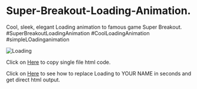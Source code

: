 # Super-Breakout-Loading-Animation.
Cool, sleek, elegant Loading animation to famous game Super Breakout. #SuperBreakoutLoadingAnimation #CoolLoadingAnimation #simpleLOadinganimation

![Loading](https://media4.giphy.com/media/v1.Y2lkPTc5MGI3NjExajFkM2hrcmJ6Nmc2ZHZjZm1zcGMzamRmYzdqaHBqZGR6d3k4ZzBqZiZlcD12MV9pbnRlcm5hbF9naWZfYnlfaWQmY3Q9Zw/cWJworUlB4B6OUhtos/giphy.gif)


Click on [Here](https://github.com/harshmaybe/Super-Breakout-Loading-Animation./blob/main/Loading.html) to copy single file html code.

Click on [Here](https://github.com/harshmaybe/Underconstruction/blob/main/README.md) to see how to replace Loading to YOUR NAME in seconds and get direct html output.
